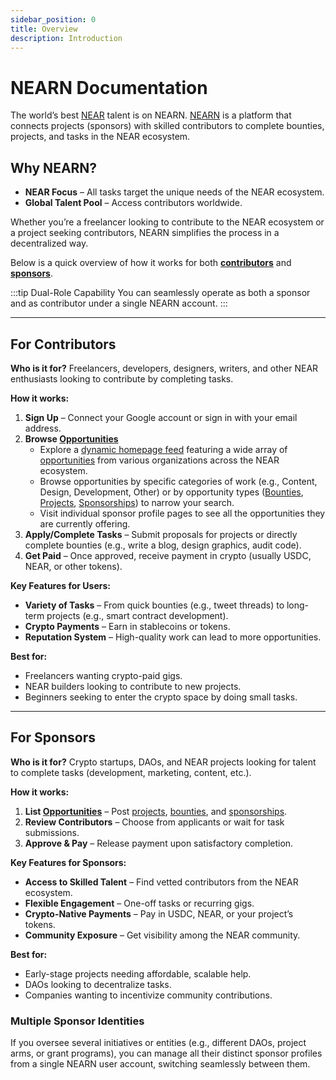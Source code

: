 ```yaml
---
sidebar_position: 0
title: Overview
description: Introduction
---
```


# NEARN Documentation

The world’s best [NEAR](https://near.org) talent is on NEARN. [NEARN](https://nearn.io) is a platform that connects projects (sponsors) with skilled contributors to complete bounties, projects, and tasks in the NEAR ecosystem.

## Why NEARN?

- **NEAR Focus** – All tasks target the unique needs of the NEAR ecosystem.
- **Global Talent Pool** – Access contributors worldwide.

Whether you’re a freelancer looking to contribute to the NEAR ecosystem or a project seeking contributors, NEARN simplifies the process in a decentralized way.

Below is a quick overview of how it works for both [**contributors**](#for-contributors) and [**sponsors**](#for-sponsors).

:::tip Dual-Role Capability
You can seamlessly operate as both a sponsor and as contributor under a single NEARN account.
:::

---

## For Contributors

**Who is it for?**
Freelancers, developers, designers, writers, and other NEAR enthusiasts looking to contribute by completing tasks.

**How it works:**
1. **Sign Up** – Connect your Google account or sign in with your email address.
2. **Browse [Opportunities](opportunities.md)**
   - Explore a [dynamic homepage feed](https://nearn.io) featuring a wide array of [opportunities](opportunities.md) from various organizations across the NEAR ecosystem.
   - Browse opportunities by specific categories of work (e.g., Content, Design, Development, Other) or by opportunity types ([Bounties](opportunities.md#bounties), [Projects](opportunities.md#projects), [Sponsorships](opportunities.md#sponsorships)) to narrow your search.
   - Visit individual sponsor profile pages to see all the opportunities they are currently offering.
3. **Apply/Complete Tasks** – Submit proposals for projects or directly complete bounties (e.g., write a blog, design graphics, audit code).
4. **Get Paid** – Once approved, receive payment in crypto (usually USDC, NEAR, or other tokens).

**Key Features for Users:**
- **Variety of Tasks** – From quick bounties (e.g., tweet threads) to long-term projects (e.g., smart contract development).
- **Crypto Payments** – Earn in stablecoins or tokens.
- **Reputation System** – High-quality work can lead to more opportunities.

**Best for:**
- Freelancers wanting crypto-paid gigs.
- NEAR builders looking to contribute to new projects.
- Beginners seeking to enter the crypto space by doing small tasks.

---

## For Sponsors

**Who is it for?**
Crypto startups, DAOs, and NEAR projects looking for talent to complete tasks (development, marketing, content, etc.).

**How it works:**
1. **List [Opportunities](opportunities.md)** – Post [projects](opportunities.md#projects), [bounties](opportunities.md#bounties), and [sponsorships](opportunities.md#sponsorships).
2. **Review Contributors** – Choose from applicants or wait for task submissions.
3. **Approve & Pay** – Release payment upon satisfactory completion.

**Key Features for Sponsors:**
- **Access to Skilled Talent** – Find vetted contributors from the NEAR ecosystem.
- **Flexible Engagement** – One-off tasks or recurring gigs.
- **Crypto-Native Payments** – Pay in USDC, NEAR, or your project’s tokens.
- **Community Exposure** – Get visibility among the NEAR community.

**Best for:**
- Early-stage projects needing affordable, scalable help.
- DAOs looking to decentralize tasks.
- Companies wanting to incentivize community contributions.

### Multiple Sponsor Identities

If you oversee several initiatives or entities (e.g., different DAOs, project arms, or grant programs), you can manage all their distinct sponsor profiles from a single NEARN user account, switching seamlessly between them.
